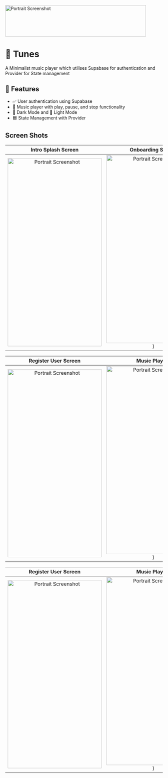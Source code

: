 <img src="https://github.com/user-attachments/assets/f51758bb-5896-4277-a2ed-f1c9652569e9" alt="Portrait Screenshot" width="450" height="100"/>

# 📱 Tunes 

A Minimalist music player which utilises Supabase for authentication and Provider for State management

## 🚀 Features

- ✅ User authentication using Supabase
- 🎵 Music player with play, pause, and stop functionality
- 🌙 Dark Mode and 🔆 Light Mode
- 🟦 State Management with Provider

## Screen Shots

| Intro Splash Screen | Onboarding Screen| Login User Screen |
|:-----------:|:------------:|:---------------:|
| <img src="https://github.com/user-attachments/assets/4cd6fa32-1c5e-40ec-8eee-912b5940a401" alt="Portrait Screenshot" width="300" height="600"/> | <img src="https://github.com/user-attachments/assets/ae1bc764-4618-42f5-9ed1-381c76b6a1f8" alt="Portrait Screenshot" width="300" height="600"/>) | <img src="https://github.com/user-attachments/assets/3448631e-683a-47b6-bca8-22a93a658d62" alt="Portrait Screenshot" width="300" height="600"/> |

| Register User Screen | Music Playlist | Now Playing Screen |
|:-----------:|:------------:|:---------------:|
| <img src="https://github.com/user-attachments/assets/e284daf5-e700-4fa9-9d5e-5ada70a47f0d" alt="Portrait Screenshot" width="300" height="600"/> | <img src="https://github.com/user-attachments/assets/aaddddc8-adff-406f-b02d-c5abd7f21423" alt="Portrait Screenshot" width="300" height="600"/>) | <img src="https://github.com/user-attachments/assets/d9ae0525-033a-47d9-b413-b0ea7c83f14a" alt="Portrait Screenshot" width="300" height="600"/> |

| Register User Screen | Music Playlist |
|:-----------:|:------------:|
| <img src="https://github.com/user-attachments/assets/049579e3-89be-4172-8bd8-ba970ac87887" alt="Portrait Screenshot" width="300" height="600"/> | <img src="https://github.com/user-attachments/assets/775e1f20-0a42-4295-9629-faef75323c5f" alt="Portrait Screenshot" width="300" height="600"/>) | 




